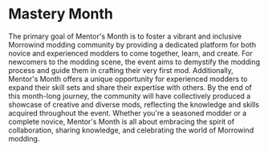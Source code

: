 # Mastery Month
The primary goal of Mentor's Month is to foster a vibrant and inclusive Morrowind modding community by providing a dedicated platform for both novice and experienced modders to come together, learn, and create. For newcomers to the modding scene, the event aims to demystify the modding process and guide them in crafting their very first mod. Additionally, Mentor's Month offers a unique opportunity for experienced modders to expand their skill sets and share their expertise with others. By the end of this month-long journey, the community will have collectively produced a showcase of creative and diverse mods, reflecting the knowledge and skills acquired throughout the event. Whether you're a seasoned modder or a complete novice, Mentor's Month is all about embracing the spirit of collaboration, sharing knowledge, and celebrating the world of Morrowind modding.
